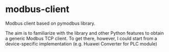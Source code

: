 # modbus-client
Modbus client based on pymodbus library. 

The aim is to familiarize with the library and other Python features to obtain a generic Modbus TCP client. To get there, however, I could start from a device-specific implementation (e.g. Huawei Converter for PLC module)
